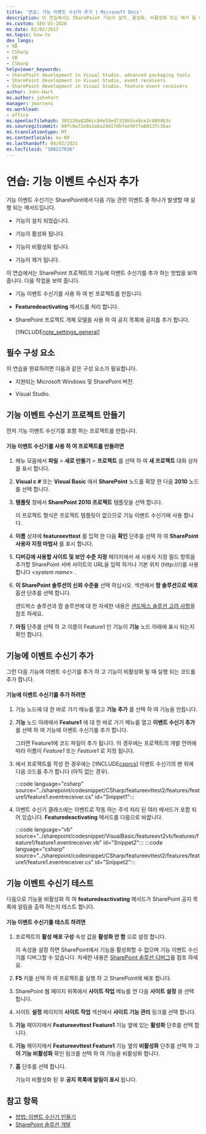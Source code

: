 ```yaml
---
title: '연습: 기능 이벤트 수신자 추가 | Microsoft Docs'
description: 이 연습에서는 SharePoint 기능이 설치, 활성화, 비활성화 또는 제거 될 때 실행 되는 메서드인 기능 이벤트 수신기를 추가 합니다.
ms.custom: SEO-VS-2020
ms.date: 02/02/2017
ms.topic: how-to
dev_langs:
- VB
- CSharp
- VB
- CSharp
helpviewer_keywords:
- SharePoint development in Visual Studio, advanced packaging tools
- SharePoint development in Visual Studio, event receivers
- SharePoint development in Visual Studio, feature event receivers
author: John-Hart
ms.author: johnhart
manager: jmartens
ms.workload:
- office
ms.openlocfilehash: 305220a8206cc84e55ed7319b5ce6ce1c8058b3c
ms.sourcegitcommit: 80fc9a72e9a1aba2d417dbfee997fab013fc36ac
ms.translationtype: MT
ms.contentlocale: ko-KR
ms.lasthandoff: 04/02/2021
ms.locfileid: "106217036"
---
```

# <a name="walkthrough-add-feature-event-receivers"></a>연습: 기능 이벤트 수신자 추가
기능 이벤트 수신기는 SharePoint에서 다음 기능 관련 이벤트 중 하나가 발생할 때 실행 되는 메서드입니다.

- 기능이 설치 되었습니다.

- 기능이 활성화 됩니다.

- 기능이 비활성화 됩니다.

- 기능이 제거 됩니다.

이 연습에서는 SharePoint 프로젝트의 기능에 이벤트 수신기를 추가 하는 방법을 보여 줍니다. 다음 작업을 보여 줍니다.

- 기능 이벤트 수신기를 사용 하 여 빈 프로젝트를 만듭니다.

- **Featuredeactivating** 메서드를 처리 합니다.

- SharePoint 프로젝트 개체 모델을 사용 하 여 공지 목록에 공지를 추가 합니다.

  [!INCLUDE[note_settings_general](../sharepoint/includes/note-settings-general-md.md)]

## <a name="prerequisites"></a>필수 구성 요소
 이 연습을 완료하려면 다음과 같은 구성 요소가 필요합니다.

- 지원되는 Microsoft Windows 및 SharePoint 버전.

- Visual Studio.

## <a name="create-a-feature-event-receiver-project"></a>기능 이벤트 수신기 프로젝트 만들기
 먼저 기능 이벤트 수신기를 포함 하는 프로젝트를 만듭니다.

#### <a name="to-create-a-project-with-a-feature-event-receiver"></a>기능 이벤트 수신기를 사용 하 여 프로젝트를 만들려면

1. 메뉴 모음에서 **파일**  >  **새로 만들기**  >  **프로젝트** 를 선택 하 여 **새 프로젝트** 대화 상자를 표시 합니다.

2. **Visual c #** 또는 **Visual Basic** 에서 **SharePoint** 노드를 확장 한 다음 **2010** 노드를 선택 합니다.

3. **템플릿** 창에서 **SharePoint 2010 프로젝트** 템플릿을 선택 합니다.

     이 프로젝트 형식은 프로젝트 템플릿이 없으므로 기능 이벤트 수신기에 사용 합니다.

4. **이름** 상자에 **featureevttest** 를 입력 한 다음 **확인** 단추를 선택 하 여 **SharePoint 사용자 지정 마법사** 를 표시 합니다.

5. **디버깅에 사용할 사이트 및 보안 수준 지정** 페이지에서 새 사용자 지정 필드 항목을 추가할 SharePoint 서버 사이트의 URL을 입력 하거나 기본 위치 (http:///)를 사용 합니다 \<*system name*> .

6. **이 SharePoint 솔루션의 신뢰 수준을** 선택 하십시오. 섹션에서 **팜 솔루션으로 배포** 옵션 단추를 선택 합니다.

     샌드박스 솔루션과 팜 솔루션에 대 한 자세한 내용은 [샌드박스 솔루션 고려 사항](../sharepoint/sandboxed-solution-considerations.md)을 참조 하세요.

7. **마침** 단추를 선택 하 고 이름이 Feature1 인 기능이 **기능** 노드 아래에 표시 되는지 확인 합니다.

## <a name="add-an-event-receiver-to-the-feature"></a>기능에 이벤트 수신기 추가
 그런 다음 기능에 이벤트 수신기를 추가 하 고 기능이 비활성화 될 때 실행 되는 코드를 추가 합니다.

#### <a name="to-add-an-event-receiver-to-the-feature"></a>기능에 이벤트 수신기를 추가 하려면

1. 기능 노드에 대 한 바로 가기 메뉴를 열고 **기능 추가** 를 선택 하 여 기능을 만듭니다.

2. **기능** 노드 아래에서 **Feature1** 에 대 한 바로 가기 메뉴를 열고 **이벤트 수신기 추가** 를 선택 하 여 기능에 이벤트 수신기를 추가 합니다.

     그러면 Feature1에 코드 파일이 추가 됩니다. 이 경우에는 프로젝트의 개발 언어에 따라 이름이 *Feature1* 또는 *Feature1* 로 지정 됩니다.

3. 에서 프로젝트를 작성 한 경우에는 [!INCLUDE[csprcs](../sharepoint/includes/csprcs-md.md)] 이벤트 수신기의 맨 위에 다음 코드를 추가 합니다 (아직 없는 경우).

     :::code language="csharp" source="../sharepoint/codesnippet/CSharp/featureevttest2/features/feature1/feature1.eventreceiver.cs" id="Snippet1":::

4. 이벤트 수신기 클래스에는 이벤트로 작동 하는 주석 처리 된 여러 메서드가 포함 되어 있습니다. **Featuredeactivating** 메서드를 다음으로 바꿉니다.

     :::code language="vb" source="../sharepoint/codesnippet/VisualBasic/featureevt2vb/features/feature1/feature1.eventreceiver.vb" id="Snippet2":::
     :::code language="csharp" source="../sharepoint/codesnippet/CSharp/featureevttest2/features/feature1/feature1.eventreceiver.cs" id="Snippet2":::

## <a name="test-the-feature-event-receiver"></a>기능 이벤트 수신기 테스트
 다음으로 기능을 비활성화 하 여 **featuredeactivating** 메서드가 SharePoint 공지 목록에 알림을 출력 하는지 테스트 합니다.

#### <a name="to-test-the-feature-event-receiver"></a>기능 이벤트 수신기를 테스트 하려면

1. 프로젝트의 **활성 배포 구성** 속성 값을 **활성화 안 함** 으로 설정 합니다.

     이 속성을 설정 하면 SharePoint에서 기능을 활성화할 수 없으며 기능 이벤트 수신기를 디버그할 수 있습니다. 자세한 내용은 [SharePoint 솔루션 디버그](../sharepoint/debugging-sharepoint-solutions.md)를 참조 하세요.

2. **F5** 키를 선택 하 여 프로젝트를 실행 하 고 SharePoint에 배포 합니다.

3. SharePoint 웹 페이지 위쪽에서 **사이트 작업** 메뉴를 연 다음 **사이트 설정** 을 선택 합니다.

4. 사이트 **설정** 페이지의 **사이트 작업** 섹션에서 **사이트 기능 관리** 링크를 선택 합니다.

5. **기능** 페이지에서 **Featureevttest Feature1** 기능 옆에 있는 **활성화** 단추를 선택 합니다.

6. **기능** 페이지에서 **Featureevttest Feature1** 기능 옆의 **비활성화** 단추를 선택 하 고 **이 기능 비활성화** 확인 링크를 선택 하 여 기능을 비활성화 합니다.

7. **홈** 단추를 선택 합니다.

     기능이 비활성화 된 후 **공지 목록에 알림이 표시** 됩니다.

## <a name="see-also"></a>참고 항목

- [방법: 이벤트 수신기 만들기](../sharepoint/how-to-create-an-event-receiver.md)
- [SharePoint 솔루션 개발](../sharepoint/developing-sharepoint-solutions.md)